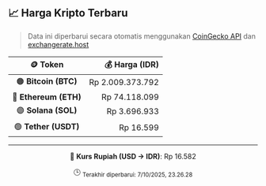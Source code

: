 

<!-- HARGA_KRIPTO -->
## 📈 Harga Kripto Terbaru

> Data ini diperbarui secara otomatis menggunakan [CoinGecko API](https://www.coingecko.com/) dan [exchangerate.host](https://exchangerate.host/)

<div align="center">

| 🪙 Token | 💰 Harga (IDR) |
|:------:|---------------:|
| 🟠 **Bitcoin (BTC)**   | Rp 2.009.373.792 |
| 🔵 **Ethereum (ETH)**  | Rp 74.118.099 |
| 🟣 **Solana (SOL)**    | Rp 3.696.933 |
| 🟢 **Tether (USDT)**   | Rp 16.599 |

---

💱 **Kurs Rupiah (USD → IDR)**: Rp 16.582

🕒 <sub>Terakhir diperbarui: 7/10/2025, 23.26.28</sub>

</div>
<!-- /HARGA_KRIPTO -->